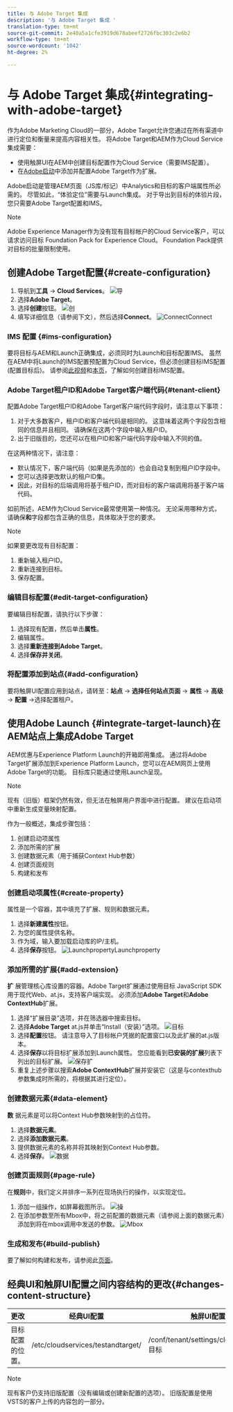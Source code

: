 ```yaml
---
title: 与 Adobe Target 集成
description: '与 Adobe Target 集成 '
translation-type: tm+mt
source-git-commit: 2e40a5a1cfe3919d678abeef2726fbc303c2e6b2
workflow-type: tm+mt
source-wordcount: '1042'
ht-degree: 2%

---
```



# 与 Adobe Target 集成{#integrating-with-adobe-target}

作为Adobe Marketing Cloud的一部分，Adobe Target允许您通过在所有渠道中进行定位和衡量来提高内容相关性。 将Adobe Target和AEM作为Cloud Service集成需要：

* 使用触屏UI在AEM中创建目标配置作为Cloud Service（需要IMS配置）。
* 在[Adobe启动](https://docs.adobe.com/content/help/en/launch/using/intro/get-started/quick-start.html)中添加并配置Adobe Target作为扩展。

Adobe启动是管理AEM页面（JS库/标记）中Analytics和目标的客户端属性所必需的。 尽管如此，“体验定位”需要与Launch集成。 对于导出到目标的体验片段，您只需要Adobe Target配置和IMS。

>[!NOTE]
>
>Adobe Experience Manager作为没有现有目标帐户的Cloud Service客户，可以请求访问目标 Foundation Pack for Experience Cloud。 Foundation Pack提供对目标的批量限制使用。

## 创建Adobe Target配置{#create-configuration}

1. 导航到&#x200B;**工具** → **Cloud Services**。
   ![导](assets/cloudservice1.png "航")
2. 选择&#x200B;**Adobe Target**。
3. 选择&#x200B;**创建**按钮。
   ![创](assets/tenant1.png "建")
4. 填写详细信息（请参阅下文），然后选择&#x200B;**Connect**。
   ![ConnectConnect](assets/open_screen1.png "")

### IMS 配置 {#ims-configuration}

要将目标与AEM和Launch正确集成，必须同时为Launch和目标配置IMS。 虽然在AEM中将Launch的IMS配置预配置为Cloud Service，但必须创建目标IMS配置(配置目标后)。 请参阅[此视频](https://helpx.adobe.com/experience-manager/kt/sites/using/aem-sites-target-standard-technical-video-understand.html)和[本页](https://docs.adobe.com/content/help/en/experience-manager-65/administering/integration/integration-ims-adobe-io.html)，了解如何创建目标IMS配置。

### Adobe Target租户ID和Adobe Target客户端代码{#tenant-client}

配置Adobe Target租户ID和Adobe Target客户端代码字段时，请注意以下事项：

1. 对于大多数客户，租户ID和客户端代码是相同的。 这意味着这两个字段包含相同的信息并且相同。 请确保在这两个字段中输入租户ID。
2. 出于旧版目的，您还可以在租户ID和客户端代码字段中输入不同的值。

在这两种情况下，请注意：

* 默认情况下，客户端代码（如果是先添加的）也会自动复制到租户ID字段中。
* 您可以选择更改默认的租户ID集。
* 因此，对目标的后端调用将基于租户ID，而对目标的客户端调用将基于客户端代码。

如前所述，AEM作为Cloud Service最常使用第一种情况。 无论采用哪种方式，请确保&#x200B;**和**&#x200B;字段都包含正确的信息，具体取决于您的要求。

>[!NOTE]
>
> 如果要更改现有目标配置：
>
> 1. 重新输入租户ID。
> 2. 重新连接到目标。
> 3. 保存配置。


### 编辑目标配置{#edit-target-configuration}

要编辑目标配置，请执行以下步骤：

1. 选择现有配置，然后单击&#x200B;**属性**。
2. 编辑属性。
3. 选择&#x200B;**重新连接到Adobe Target**。
4. 选择&#x200B;**保存并关闭**。

### 将配置添加到站点{#add-configuration}

要将触屏UI配置应用到站点，请转至：**站点** → **选择任何站点页面** → **属性** → **高级** → **配置** →选择配置租户。

## 使用Adobe Launch {#integrate-target-launch}在AEM站点上集成Adobe Target

AEM优惠与Experience Platform Launch的开箱即用集成。 通过将Adobe Target扩展添加到Experience Platform Launch，您可以在AEM网页上使用Adobe Target的功能。 目标库只能通过使用Launch呈现。

>[!NOTE]
>
>现有（旧版）框架仍然有效，但无法在触屏用户界面中进行配置。 建议在启动项中重新生成变量映射配置。

作为一般概述，集成步骤包括：

1. 创建启动项属性
2. 添加所需的扩展
3. 创建数据元素（用于捕获Context Hub参数）
4. 创建页面规则
5. 构建和发布

### 创建启动项属性{#create-property}

属性是一个容器，其中填充了扩展、规则和数据元素。

1. 选择&#x200B;**新建属性**&#x200B;按钮。
2. 为您的属性提供名称。
3. 作为域，输入要加载启动库的IP/主机。
4. 选择&#x200B;**保存**按钮。
   ![LaunchpropertyLaunchproperty](assets/properties_newproperty1.png "")

### 添加所需的扩展{#add-extension}

**扩** 展管理核心库设置的容器。Adobe Target扩展通过使用目标 JavaScript SDK用于现代Web、at.js，支持客户端实现。 必须添加&#x200B;**Adobe Target**&#x200B;和&#x200B;**Adobe ContextHub**&#x200B;扩展。

1. 选择“扩展目录”选项，并在筛选器中搜索目标。
2. 选择&#x200B;**Adobe Target** at.js并单击“Install（安装）”选项。
   ![目标](assets/search_ext1.png "搜索目标搜索")
3. 选择&#x200B;**配置**&#x200B;按钮。 请注意导入了目标帐户凭据的配置窗口以及此扩展的at.js版本。
4. 选择&#x200B;**保存**&#x200B;以将目标扩展添加到Launch属性。 您应能看到&#x200B;**已安装的扩展**列表下列出的目标扩展。
   ![保存扩](assets/configure_extension1.png "展保存扩展")
5. 重复上述步骤以搜索&#x200B;**Adobe ContextHub**&#x200B;扩展并安装它（这是与contexthub参数集成时所需的，将根据其进行定位）。

### 创建数据元素{#data-element}

**数** 据元素是可以将Context Hub参数映射到的占位符。

1. 选择&#x200B;**数据元素**。
2. 选择&#x200B;**添加数据元素**。
3. 提供数据元素的名称并将其映射到Context Hub参数。
4. 选择&#x200B;**保存**。
   ![数据](assets/data_elem1.png "元素数据元素")

### 创建页面规则{#page-rule}

在&#x200B;**规则**&#x200B;中，我们定义并排序一系列在现场执行的操作，以实现定位。

1. 添加一组操作，如屏幕截图所示。
   ![操](assets/rules1.png "作")
2. 在添加参数至所有Mbox中，将之前配置的数据元素（请参阅上面的数据元素）添加到将在mbox调用中发送的参数。
   ![Mbox](assets/map_data1.png "Actions")

### 生成和发布{#build-publish}

要了解如何构建和发布，请参阅此[页面](https://docs.adobe.com/content/help/en/experience-manager-learn/aem-target-tutorial/aem-target-implementation/using-launch-adobe-io.html)。

## 经典UI和触屏UI配置之间内容结构的更改{#changes-content-structure}

| **更改** | **经典UI配置** | **触屏UI配置** | **后果** |
|---|---|---|---|
| 目标配置的位置。 | /etc/cloudservices/testandtarget/ | /conf/tenant/settings/cloudservices/目标 | 以前在/etc/cloudservices/testandtarget下存在多个配置，但现在在租户下存在单个配置。 |

>[!NOTE]
>
>现有客户仍支持旧版配置（没有编辑或创建新配置的选项）。 旧版配置是使用VSTS的客户上传的内容包的一部分。
